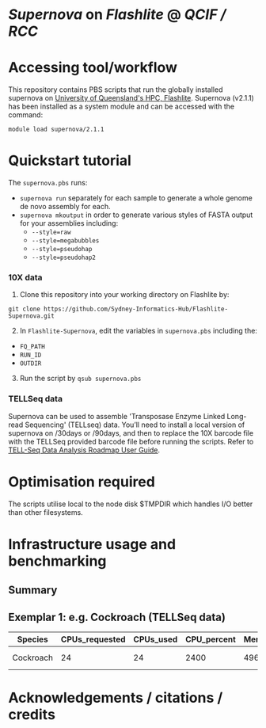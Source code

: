 *Supernova* on *Flashlite* @ *QCIF / RCC*
===========

# Accessing tool/workflow

This repository contains PBS scripts that run the globally installed supernova on [University of Queensland's HPC, Flashlite](https://rcc.uq.edu.au/flashlite). Supernova (v2.1.1) has been installed as a system module and can be accessed with the command:

    module load supernova/2.1.1

# Quickstart tutorial

The `supernova.pbs` runs:

* `supernova run` separately for each sample to generate a whole genome de novo assembly for each.
* `supernova mkoutput` in order to generate various styles of FASTA output for your assemblies including:
    *  `--style=raw`
    *  `--style=megabubbles`
    *  `--style=pseudohap`
    *  `--style=pseudohap2`

### 10X data

1. Clone this repository into your working directory on Flashlite by: 

  `git clone https://github.com/Sydney-Informatics-Hub/Flashlite-Supernova.git`

2. In `Flashlite-Supernova`, edit the variables in `supernova.pbs` including the:

* `FQ_PATH`
* `RUN_ID`
* `OUTDIR`

3. Run the script by `qsub supernova.pbs`

### TELLSeq data

Supernova can be used to assemble 'Transposase Enzyme Linked Long-read Sequencing' (TELLseq) data. You’ll need to install a local version of supernova on /30days or /90days, and then to replace the 10X barcode file with the TELLSeq provided barcode file before running the scripts. Refer to [TELL-Seq Data Analysis Roadmap User Guide](https://sagescience.com/wp-content/uploads/2020/10/TELL-Seq-Software-Roadmap-User-Guide-2.pdf).

# Optimisation required

The scripts utilise local to the node disk $TMPDIR which handles I/O better than other filesystems.

# Infrastructure usage and benchmarking

## Summary

## Exemplar 1: e.g. Cockroach (TELLSeq data)

| Species   | CPUs_requested | CPUs_used | CPU_percent | Mem_requested | Mem_used    | VMem_used   | CPUtime   | CPUtime_mins | Walltime_req | Walltime_used | Walltime_mins | JobFS_req | JobFS_used | Efficiency | Service_units(1*CPU_hours) | Queue | Account   | ExitStatus |
|-----------|----------------|-----------|-------------|---------------|-------------|-------------|-----------|--------------|--------------|---------------|---------------|-----------|------------|------------|----------------------------|-------|-----------|------------|
| Cockroach | 24             | 24        | 2400        | 496gb         | 158606368kb | 305991020kb | 830:26:04 | 49826.07     | 336:00:00    | 61:34:24      | 3694.4        | NA        | NA         | 0.56       | 830.43                     | Long  | qris-user | 0          |

# Acknowledgements / citations / credits


